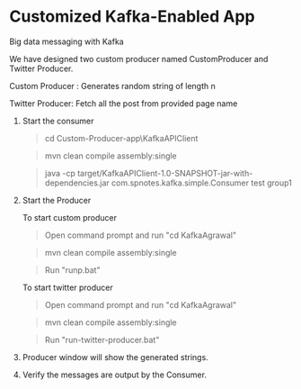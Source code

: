 
# Customized Kafka-Enabled App

Big data messaging with Kafka

We have designed two custom producer named CustomProducer and Twitter Producer.

Custom Producer : Generates random string of length n

Twitter Producer: Fetch all the post from provided page name

1. Start the consumer

	 > cd Custom-Producer-app\KafkaAPIClient

	 > mvn clean compile assembly:single

	 > java -cp target/KafkaAPIClient-1.0-SNAPSHOT-jar-with-dependencies.jar com.spnotes.kafka.simple.Consumer test group1
 
2. Start the Producer

	 To start custom producer 
	 
	 > Open command prompt and run "cd KafkaAgrawal"

	 > mvn clean compile assembly:single

	 > Run "runp.bat"
  
	 To start twitter producer 
	 
	 > Open command prompt and run "cd KafkaAgrawal"
	  
	 > mvn clean compile assembly:single
	  
	 > Run "run-twitter-producer.bat"

3. Producer window will show the generated strings.

4. Verify the messages are output by the Consumer.

